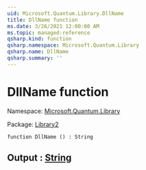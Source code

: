 ```yaml
---
uid: Microsoft.Quantum.Library.DllName
title: DllName function
ms.date: 3/26/2021 12:00:00 AM
ms.topic: managed-reference
qsharp.kind: function
qsharp.namespace: Microsoft.Quantum.Library
qsharp.name: DllName
qsharp.summary: ''
---
```


# DllName function

Namespace: [Microsoft.Quantum.Library](xref:Microsoft.Quantum.Library)

Package: [Library2](https://nuget.org/packages/Library2)




```qsharp
function DllName () : String
```


## Output : [String](xref:microsoft.quantum.lang-ref.string)

